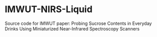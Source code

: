 # IMWUT-NIRS-Liquid
Source code for IMWUT paper: Probing Sucrose Contents in Everyday Drinks Using Miniaturized Near-Infrared Spectroscopy Scanners
